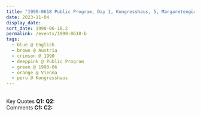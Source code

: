 ```yaml
---
title: "1990-0618 Public Program, Day 1, Kongresshaus, 5, Margaretengürtel 138-140, Vienna, Austria"
date: 2023-11-04
display_date: 
sort_date: 1990-06-18.2
permalink: /events/1990-0618-b
tags:
  - blue @ English
  - brown @ Austria
  - crimson @ 1990
  - deeppink @ Public Program
  - green @ 1990-06
  - orange @ Vienna
  - peru @ Kongresshaus
---
```


<br>

<wave-list>
  <list-title color="DarkSeaGreen" width="55">Key Quotes</list-title>
  <list-item color="BlanchedAlmond" width="280"><b>Q1:</b> <i></i></list-item>
  <list-item color="Lavender" width="280"><b>Q2:</b> <i></i></list-item>
</wave-list>

<br>

<wave-list>
  <list-title color="DarkSeaGreen" width="55">Comments</list-title>
  <list-item color="BlanchedAlmond" width="280"><b>C1:</b> <i></i></list-item>
  <list-item color="Lavender" width="280"><b>C2:</b> <i></i></list-item>
</wave-list>